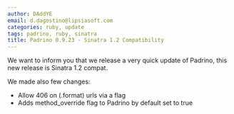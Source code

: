 ```yaml
---
author: DAddYE
email: d.dagostino@lipsiasoft.com
categories: ruby, update
tags: padrino, ruby, sinatra
title: Padrino 0.9.23 - Sinatra 1.2 Compatibility
---
```


We want to inform you that we release a very quick update of Padrino, this new release is Sinatra 1.2 compat.

We made also few changes:

-   Allow 406 on (.format) urls via a flag
-   Adds method\_override flag to Padrino by default set to true
